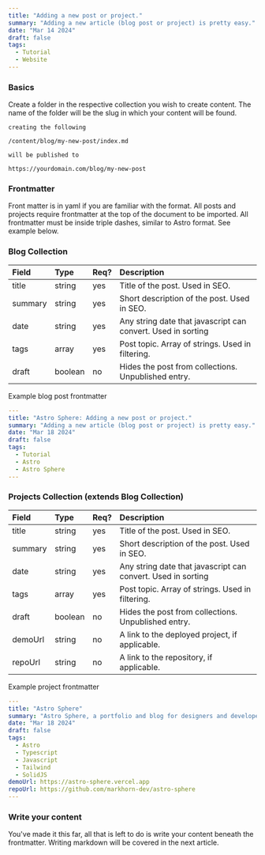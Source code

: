 ```yaml
---
title: "Adding a new post or project."
summary: "Adding a new article (blog post or project) is pretty easy."
date: "Mar 14 2024"
draft: false
tags:
  - Tutorial
  - Website
---
```


### Basics

Create a folder in the respective collection you wish to create content. The name of the folder will be the slug in which your content will be found.

```text
creating the following

/content/blog/my-new-post/index.md

will be published to

https://yourdomain.com/blog/my-new-post

```

### Frontmatter

Front matter is in yaml if you are familiar with the format. All posts and projects require frontmatter at the top of the document to be imported. All frontmatter must be inside triple dashes, similar to Astro format. See example below.

### Blog Collection

| Field   | Type    | Req? | Description                                                  |
| :------ | :------ | :--- | :----------------------------------------------------------- |
| title   | string  | yes  | Title of the post. Used in SEO.                              |
| summary | string  | yes  | Short description of the post. Used in SEO.                  |
| date    | string  | yes  | Any string date that javascript can convert. Used in sorting |
| tags    | array   | yes  | Post topic. Array of strings. Used in filtering.             |
| draft   | boolean | no   | Hides the post from collections. Unpublished entry.          |

Example blog post frontmatter

```yaml
---
title: "Astro Sphere: Adding a new post or project."
summary: "Adding a new article (blog post or project) is pretty easy."
date: "Mar 18 2024"
draft: false
tags:
  - Tutorial
  - Astro
  - Astro Sphere
---
```

### Projects Collection (extends Blog Collection)

| Field   | Type    | Req? | Description                                                  |
| :------ | :------ | :--- | :----------------------------------------------------------- |
| title   | string  | yes  | Title of the post. Used in SEO.                              |
| summary | string  | yes  | Short description of the post. Used in SEO.                  |
| date    | string  | yes  | Any string date that javascript can convert. Used in sorting |
| tags    | array   | yes  | Post topic. Array of strings. Used in filtering.             |
| draft   | boolean | no   | Hides the post from collections. Unpublished entry.          |
| demoUrl | string  | no   | A link to the deployed project, if applicable.               |
| repoUrl | string  | no   | A link to the repository, if applicable.                     |

Example project frontmatter

```yaml
---
title: "Astro Sphere"
summary: "Astro Sphere, a portfolio and blog for designers and developers."
date: "Mar 18 2024"
draft: false
tags:
  - Astro
  - Typescript
  - Javascript
  - Tailwind
  - SolidJS
demoUrl: https://astro-sphere.vercel.app
repoUrl: https://github.com/markhorn-dev/astro-sphere
---
```

### Write your content

You've made it this far, all that is left to do is write your content beneath the frontmatter. Writing markdown will be covered in the next article.

